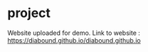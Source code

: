# project
Website uploaded for demo. 
Link to website : https://diabound.github.io/diabound.github.io
